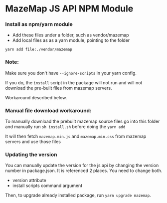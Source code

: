 # MazeMap JS API NPM Module

### Install as npm/yarn module

- Add these files under a folder, such as vendor/mazemap
- Add local files as as a yarn module, pointing to the folder

`yarn add file:./vendor/mazemap`

### Note:

Make sure you don't have `--ignore-scripts` in your yarn config.

If you do, the `install` script in the package will not run and will not
download the pre-built files from mazemap servers.

Workaround described below.

### Manual file download workaround:

To manually download the prebuilt mazemap source files
go into this folder and manually run `sh install.sh` before doing the `yarn add`

It will then fetch `mazemap.min.js` and `mazemap.min.css` from mazemap servers
and use those files

### Updating the version

You can manually update the version for the js api by changing the version number
in package.json. It is referenced 2 places. You need to change both.

- version attribute
- install scripts command argument

Then, to upgrade already installed package, run
`yarn upgrade mazemap`.
